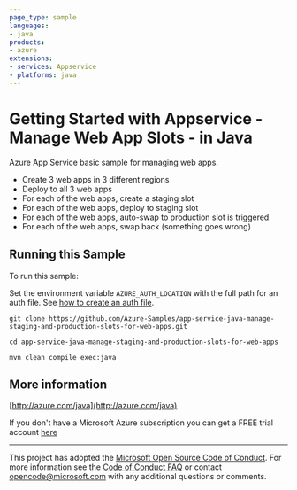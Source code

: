 ```yaml
---
page_type: sample
languages:
- java
products:
- azure
extensions:
- services: Appservice
- platforms: java
---
```


# Getting Started with Appservice - Manage Web App Slots - in Java #


  Azure App Service basic sample for managing web apps.
   - Create 3 web apps in 3 different regions
   - Deploy to all 3 web apps
   - For each of the web apps, create a staging slot
   - For each of the web apps, deploy to staging slot
   - For each of the web apps, auto-swap to production slot is triggered
   - For each of the web apps, swap back (something goes wrong)
 

## Running this Sample ##

To run this sample:

Set the environment variable `AZURE_AUTH_LOCATION` with the full path for an auth file. See [how to create an auth file](https://github.com/Azure/azure-libraries-for-java/blob/master/AUTH.md).

    git clone https://github.com/Azure-Samples/app-service-java-manage-staging-and-production-slots-for-web-apps.git

    cd app-service-java-manage-staging-and-production-slots-for-web-apps

    mvn clean compile exec:java

## More information ##

[http://azure.com/java](http://azure.com/java)

If you don't have a Microsoft Azure subscription you can get a FREE trial account [here](http://go.microsoft.com/fwlink/?LinkId=330212)

---

This project has adopted the [Microsoft Open Source Code of Conduct](https://opensource.microsoft.com/codeofconduct/). For more information see the [Code of Conduct FAQ](https://opensource.microsoft.com/codeofconduct/faq/) or contact [opencode@microsoft.com](mailto:opencode@microsoft.com) with any additional questions or comments.